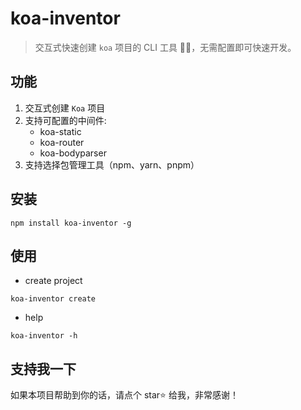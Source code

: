 # koa-inventor

> 交互式快速创建 `koa` 项目的 CLI 工具 🚀🚀，无需配置即可快速开发。

## 功能

1. 交互式创建 `Koa` 项目
2. 支持可配置的中间件:
   - koa-static
   - koa-router
   - koa-bodyparser
3. 支持选择包管理工具（npm、yarn、pnpm）

## 安装

```shell
npm install koa-inventor -g
```

## 使用

- create project

```shell
koa-inventor create
```

- help

```shell
koa-inventor -h
```

## 支持我一下

如果本项目帮助到你的话，请点个 star⭐ 给我，非常感谢！
